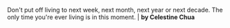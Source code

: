 Don't put off living to next week, next month, next year or next decade. The only time you're ever living is in this moment. | **by Celestine Chua**